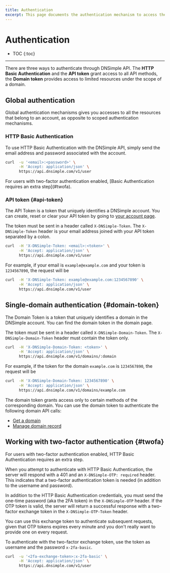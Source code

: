 ```yaml
---
title: Authentication
excerpt: This page documents the authentication mechanism to access the DNSimple API.
---
```


# Authentication

* TOC
{:toc}

---

There are three ways to authenticate through DNSimple API. The **HTTP Basic Authentication** and the **API token** grant access to all API methods, the **Domain token** provides access to limited resources under the scope of a domain.

## Global authentication

Global authentication mechanisms gives you accesses to all the resources that belong to an account, as opposite to scoped authentication mechanisms.

### HTTP Basic Authentication

To use HTTP Basic Authentication with the DNSimple API, simply send the email address and password associated with the account.

~~~bash
curl  -u '<email>:<password>' \
      -H 'Accept: application/json' \
      https://api.dnsimple.com/v1/user
~~~

<note>
For users with two-factor authentication enabled, [Basic Authentication requires an extra step](#twofa).
</note>

### API token {#api-token}

The API Token is a token that uniquely identifies a DNSimple account. You can create, reset or clear your API token by going to [your account page](https://dnsimple.com/account).

The token must be sent in a header called `X-DNSimple-Token`. The `X-DNSimple-Token` header is your email address joined with your API token separated by a colon. 

~~~bash
curl  -H 'X-DNSimple-Token: <email>:<token>' \
      -H 'Accept: application/json' \
      https://api.dnsimple.com/v1/user
~~~

For example, if your email is `example@example.com` and your token is `1234567890`, the request will be

~~~bash
curl  -H 'X-DNSimple-Token: example@example.com:1234567890' \
      -H 'Accept: application/json' \
      https://api.dnsimple.com/v1/user
~~~

## Single-domain authentication {#domain-token}

The Domain Token is a token that uniquely identifies a domain in the DNSimple account. You can find the domain token in the domain page.

The token must be sent in a header called `X-DNSimple-Domain-Token`. The `X-DNSimple-Domain-Token` header must contain the token only.

~~~bash
curl  -H 'X-DNSimple-Domain-Token: <token>' \
      -H 'Accept: application/json' \
      https://api.dnsimple.com/v1/domains/:domain
~~~

For example, if the token for the domain `example.com` is `1234567890`, the request will be

~~~bash
curl  -H 'X-DNSimple-Domain-Token: 1234567890' \
      -H 'Accept: application/json' \
      https://api.dnsimple.com/v1/domains/example.com
~~~

The domain token grants access only to certain methods of the corresponding domain. You can use the domain token to authenticate the following domain API calls:

- [Get a domain](/domains/#get)
- [Manage domain record](/domains/records/)

## Working with two-factor authentication {#twofa}

For users with two-factor authentication enabled, HTTP Basic Authentication requires an extra step.

When you attempt to authenticate with HTTP Basic Authentication, the server will respond with a 401 and an `X-DNSimple-OTP: required` header. This indicates that a two-factor authentication token is needed (in addition to the username and password).

In addition to the HTTP Basic Authentication credentials, you must send the one-time password (aka the 2FA token) in the `X-DNSimple-OTP` header. If the OTP token is valid, the server will return a successful response with a two-factor exchange token in the `X-DNSimple-OTP-Token` header.

You can use this exchange token to authenticate subsequent requests, given that OTP tokens expires every minute and you don't really want to provide one on every request.

To authenticate with the two-factor exchange token, use the token as username and the password `x-2fa-basic`.

~~~bash
curl  -u '<2fa-exchange-token>:x-2fa-basic' \
      -H 'Accept: application/json' \
      https://api.dnsimple.com/v1/user
~~~


